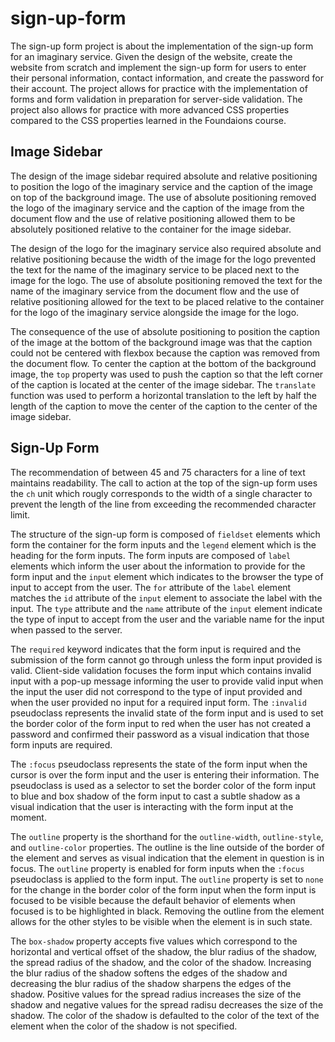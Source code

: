 # sign-up-form

The sign-up form project is about the implementation of the sign-up form for an imaginary service. Given the design of the website, create the website from scratch and implement the sign-up form for users to enter their personal information, contact information, and create the password for their account. The project allows for practice with the implementation of forms and form validation in preparation for server-side validation. The project also allows for practice with more advanced CSS properties compared to the CSS properties learned in the Foundaions course.

## Image Sidebar

The design of the image sidebar required absolute and relative positioning to position the logo of the imaginary service and the caption of the image on top of the background image. The use of absolute positioning removed the logo of the imaginary service and the caption of the image from the document flow and the use of relative positioning allowed them to be absolutely positioned relative to the container for the image sidebar.

The design of the logo for the imaginary service also required absolute and relative positioning because the width of the image for the logo prevented the text for the name of the imaginary service to be placed next to the image for the logo. The use of absolute positioning removed the text for the name of the imaginary service from the document flow and the use of relative positioning allowed for the text to be placed relative to the container for the logo of the imaginary service alongside the image for the logo.

The consequence of the use of absolute positioning to position the caption of the image at the bottom of the background image was that the caption could not be centered with flexbox because the caption was removed from the document flow. To center the caption at the bottom of the background image, the ```top``` property was used to push the caption so that the left corner of the caption is located at the center of the image sidebar. The ```translate``` function was used to perform a horizontal translation to the left by half the length of the caption to move the center of the caption to the center of the image sidebar.

## Sign-Up Form

The recommendation of between 45 and 75 characters for a line of text maintains readability. The call to action at the top of the sign-up form uses the ```ch``` unit which rougly corresponds to the width of a single character to prevent the length of the line from exceeding the recommended character limit.

The structure of the sign-up form is composed of ```fieldset``` elements which form the container for the form inputs and the ```legend``` element which is the heading for the form inputs. The form inputs are composed of ```label``` elements which inform the user about the information to provide for the form input and the ```input``` element which indicates to the browser the type of input to accept from the user. The ```for``` attribute of the ```label``` element matches the ```id``` attribute of the ```input``` element  to associate the label with the input. The ```type``` attribute and the ```name``` attribute of the ```input``` element indicate the type of input to accept from the user and the variable name for the input when passed to the server.

The ```required``` keyword indicates that the form input is required and the submission of the form cannot go through unless the form input provided is valid. Client-side validation focuses the form input which contains invalid input with a pop-up message informing the user to provide valid input when the input the user did not correspond to the type of input provided and when the user provided no input for a required input form. The ```:invalid``` pseudoclass represents the invalid state of the form input and is used to set the border color of the form input to red when the user has not created a password and confirmed their password as a visual indication that those form inputs are required.

The ```:focus``` pseudoclass represents the state of the form input when the cursor is over the form input and the user is entering their information. The pseudoclass is used as a selector to set the border color of the form input to blue and box shadow of the form input to cast a subtle shadow as a visual indication that the user is interacting with the form input at the moment.

The ```outline``` property is the shorthand for the ```outline-width```, ```outline-style```, and ```outline-color``` properties. The outline is the line outside of the border of the element and serves as visual indication that the element in question is in focus. The ```outline``` property is enabled for form inputs when the ```:focus``` pseudoclass is applied to the form input. The ```outline``` property is set to ```none``` for the change in the  border color of the form input when the form input is focused to be visible because the default behavior of elements when focused is to be highlighted in black. Removing the outline from the element allows for the other styles to be visible when the element is in such state.

The ```box-shadow``` property accepts five values which correspond to the horizontal and vertical offset of the shadow, the blur radius of the shadow, the spread radius of the shadow, and the color of the shadow. Increasing the blur radius of the shadow softens the edges of the shadow and decreasing the blur radius of the shadow sharpens the edges of the shadow. Positive values for the spread radius increases the size of the shadow and negative values for the spread radisu decreases the size of the shadow. The color of the shadow is defaulted to the color of the text of the element when the color of the shadow is not specified. 